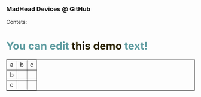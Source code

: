 ### MadHead Devices @ GitHub

Contets:

<h1 style="color: #5e9ca0;">You can edit <span style="color: #2b2301;">this demo</span> text!</h1>
<table style="border-collapse: collapse; width: 100%;" border="1">
<tbody>
<tr>
<td style="width: 33.333333333333336%;">a</td>
<td style="width: 33.333333333333336%;">b</td>
<td style="width: 33.333333333333336%;">c</td>
</tr>
<tr>
<td style="width: 33.333333333333336%;">b</td>
<td style="width: 33.333333333333336%;">&nbsp;</td>
<td style="width: 33.333333333333336%;">&nbsp;</td>
</tr>
<tr>
<td style="width: 33.333333333333336%;">c</td>
<td style="width: 33.333333333333336%;">&nbsp;</td>
<td style="width: 33.333333333333336%;">&nbsp;</td>
</tr>
</tbody>
</table>
